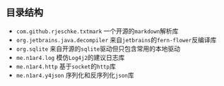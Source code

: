 ## 目录结构

- `com.github.rjeschke.txtmark` 一个开源的`markdown`解析库
- `org.jetbrains.java.decompiler` 来自`jetbrains`的`fern-flower`反编译库
- `org.sqlite` 来自开源的`sqlite`驱动但只包含常用的本地驱动
- `me.n1ar4.log` 模仿`Log4j2`的建议日志库
- `me.n1ar4.http` 基于`socket`的`http`库
- `me.n1ar4.y4json` 序列化和反序列化`json`库